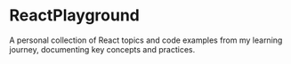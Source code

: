 # ReactPlayground
A personal collection of React topics and code examples from my learning journey, documenting key concepts and practices.
